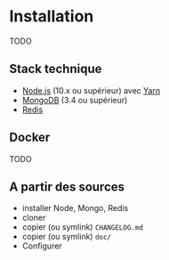 # Installation

TODO

## Stack technique

- [Node.js](https://nodejs.org/) (10.x ou supérieur) avec [Yarn](https://yarnpkg.com)
- [MongoDB](https://www.mongodb.com/) (3.4 ou supérieur)
- [Redis](https://redis.io/)

## Docker

TODO

## A partir des sources

- installer Node, Mongo, Redis
- cloner
- copier (ou symlink) `CHANGELOG.md`
- copier (ou symlink) `doc/` 
- Configurer

